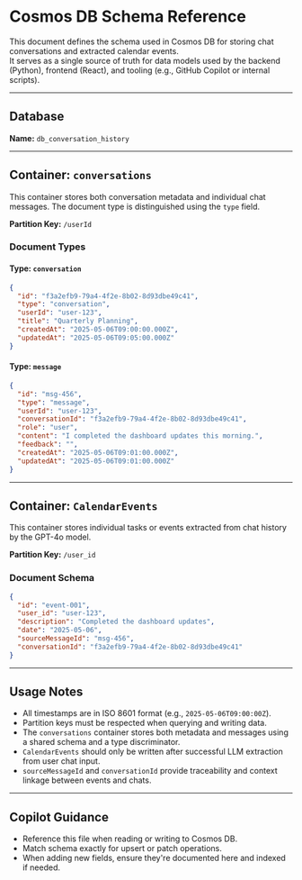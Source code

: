 # Cosmos DB Schema Reference

This document defines the schema used in Cosmos DB for storing chat conversations and extracted calendar events.  
It serves as a single source of truth for data models used by the backend (Python), frontend (React), and tooling (e.g., GitHub Copilot or internal scripts).

---

## Database

**Name:** `db_conversation_history`

---

## Container: `conversations`

This container stores both conversation metadata and individual chat messages. The document type is distinguished using the `type` field.

**Partition Key:** `/userId`

### Document Types

#### Type: `conversation`

```json
{
  "id": "f3a2efb9-79a4-4f2e-8b02-8d93dbe49c41",
  "type": "conversation",
  "userId": "user-123",
  "title": "Quarterly Planning",
  "createdAt": "2025-05-06T09:00:00.000Z",
  "updatedAt": "2025-05-06T09:05:00.000Z"
}
```

#### Type: `message`

```json
{
  "id": "msg-456",
  "type": "message",
  "userId": "user-123",
  "conversationId": "f3a2efb9-79a4-4f2e-8b02-8d93dbe49c41",
  "role": "user",
  "content": "I completed the dashboard updates this morning.",
  "feedback": "",
  "createdAt": "2025-05-06T09:01:00.000Z",
  "updatedAt": "2025-05-06T09:01:00.000Z"
}
```

---

## Container: `CalendarEvents`

This container stores individual tasks or events extracted from chat history by the GPT-4o model.

**Partition Key:** `/user_id`

### Document Schema

```json
{
  "id": "event-001",
  "user_id": "user-123",
  "description": "Completed the dashboard updates",
  "date": "2025-05-06",
  "sourceMessageId": "msg-456",
  "conversationId": "f3a2efb9-79a4-4f2e-8b02-8d93dbe49c41"
}
```

---

## Usage Notes

- All timestamps are in ISO 8601 format (e.g., `2025-05-06T09:00:00Z`).
- Partition keys must be respected when querying and writing data.
- The `conversations` container stores both metadata and messages using a shared schema and a type discriminator.
- `CalendarEvents` should only be written after successful LLM extraction from user chat input.
- `sourceMessageId` and `conversationId` provide traceability and context linkage between events and chats.

---

## Copilot Guidance

- Reference this file when reading or writing to Cosmos DB.
- Match schema exactly for upsert or patch operations.
- When adding new fields, ensure they're documented here and indexed if needed.